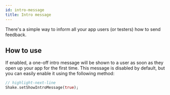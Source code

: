 ```yaml
---
id: intro-message
title: Intro message
---
```

There's a simple way to inform all your app users (or testers) how to send feedback.

## How to use
If enabled, a one-off intro message will be shown to a user as soon as they open up your app for the first time. This message is disabled by default, but you can easily enable it using the following method:

```dart title="main.dart"
// highlight-next-line
Shake.setShowIntroMessage(true);
```
